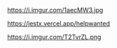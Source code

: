 https://i.imgur.com/1aecMW3.jpg

https://jestx.vercel.app/helpwanted

https://i.imgur.com/T2TvrZL.png
